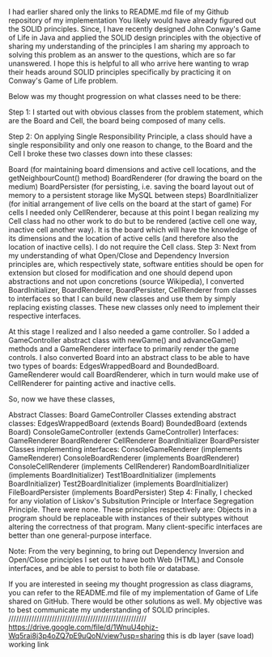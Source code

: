 I had earlier shared only the links to README.md file of my Github repository of my implementation You likely would have already figured out the SOLID principles. Since, I have recently designed John Conway's Game of Life in Java and applied the SOLID design principles with the objective of sharing my understanding of the principles  I am sharing my approach to solving this problem as an answer to the questions, which are so far unanswered. I hope this is helpful to all who arrive here wanting to wrap their heads around SOLID principles specifically by practicing it on Conway's Game of Life problem.

Below was my thought progression on what classes need to be there:

Step 1: I started out with obvious classes from the problem statement, which are the Board and Cell, the board being composed of many cells.

Step 2: On applying Single Responsibility Principle, a class should have a single responsibility and only one reason to change, to the Board and the Cell I broke these two classes down into these classes:

Board (for maintaining board dimensions and active cell locations, and the getNeighbourCount() method)
BoardRenderer (for drawing the board on the medium)
BoardPersister (for persisting, i.e. saving the board layout out of memory to a persistent storage like MySQL between steps)
BoardInitializer (for initial arrangement of live cells on the board at the start of game)
For cells I needed only CellRenderer, because at this point I began realizing my Cell class had no other work to do but to be rendered (active cell one way, inactive cell another way). It is the board which will have the knowledge of its dimensions and the location of active cells (and therefore also the location of inactive cells). I do not require the Cell class.
Step 3: Next from my understanding of what Open/Close and Dependency Inversion principles are, which respectively state, software entities should be open for extension but closed for modification and one should depend upon abstractions and not upon concretions (source Wikipedia), I converted BoardInitializer, BoardRenderer, BoardPersister, CellRenderer from classes to interfaces so that I can build new classes and use them by simply replacing existing classes. These new classes only need to implement their respective interfaces.

At this stage I realized and I also needed a game controller. So I added a GameController abstract class with newGame() and advanceGame() methods and a GameRenderer interface to primarily render the game controls. I also converted Board into an abstract class to be able to have two types of boards: EdgesWrappedBoard and BoundedBoard. GameRenderer would call BoardRenderer, which in turn would make use of CellRenderer for painting active and inactive cells.

So, now we have these classes,

Abstract Classes:
Board
GameController
Classes extending abstract classes:
EdgesWrappedBoard (extends Board)
BoundedBoard (extends Board)
ConsoleGameController (extends GameController)
Interfaces:
GameRenderer
BoardRenderer
CellRenderer
BoardInitializer
BoardPersister
Classes implementing interfaces:
ConsoleGameRenderer (implements GameRenderer)
ConsoleBoardRenderer (implements BoardRenderer)
ConsoleCellRenderer (implements CellRenderer)
RandomBoardInitializer (implements BoardInitializer)
Test1BoardInitializer (implements BoardInitializer)
Test2BoardInitializer (implements BoardInitializer)
FileBoardPersister (implements BoardPersister)
Step 4: Finally, I checked for any violation of Liskov's Subsitution Principle or Interface Segregation Principle. There were none. These principles respectively are: Objects in a program should be replaceable with instances of their subtypes without altering the correctness of that program. Many client-specific interfaces are better than one general-purpose interface.

Note: From the very beginning, to bring out Dependency Inversion and Open/Close principles I set out to have both Web (HTML) and Console interfaces, and be able to persist to both file or database.

If you are interested in seeing my thought progression as class diagrams, you can refer to the README.md file of my implementation of Game of Life shared on GitHub. There would be other solutions as well. My objective was to best communicate my understanding of SOLID principles.
//////////////////////////////////////////////////////
https://drive.google.com/file/d/1WnuU4phjz-Wq5rai8j3p4oZQ7pE9uQoN/view?usp=sharing
this is db layer (save load) working link
